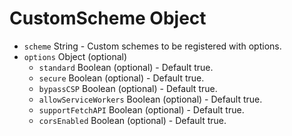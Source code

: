 # CustomScheme Object

* `scheme` String - Custom schemes to be registered with options.
* `options` Object (optional)
  * `standard` Boolean (optional) - Default true.
  * `secure` Boolean (optional) - Default true.
  * `bypassCSP` Boolean (optional) - Default true.
  * `allowServiceWorkers` Boolean (optional) - Default true.
  * `supportFetchAPI` Boolean (optional) - Default true.
  * `corsEnabled` Boolean (optional) - Default true.